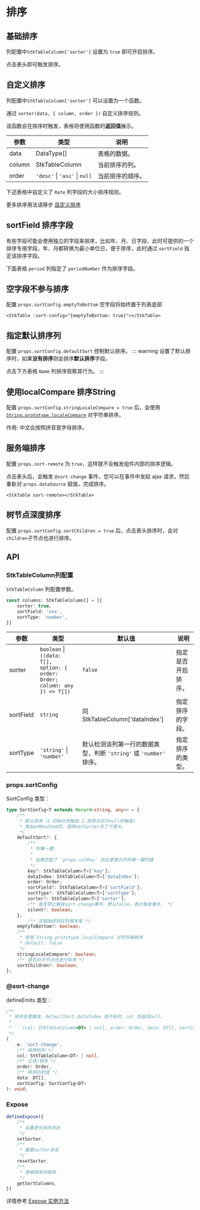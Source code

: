 # 排序


## 基础排序
列配置中`StkTableColumn['sorter']` 设置为 `true` 即可开启排序。

点击表头即可触发排序。
<demo vue="basic/sort/Sort.vue"></demo>

## 自定义排序
列配置中`StkTableColumn['sorter']` 可以设置为一个函数。

通过 `sorter(data, { column, order })` 自定义排序规则。

该函数会在排序时触发，表格将使用函数的**返回值**展示。

| 参数 | 类型 | 说明 |
| ---- | ---- | ---- |
| data| DataType[] | 表格的数据。 |
| column | StkTableColumn | 当前排序的列。
| order | `'desc'` \| `'asc'` \| `null` | 当前排序的顺序。

下述表格中自定义了 `Rate` 列字段的大小排序规则。
<demo vue="basic/sort/CustomSort.vue"></demo>

更多排序用法请移步 [自定义排序](/main/table/advanced/custom-sort)

## sortField 排序字段
有些字段可能会使用独立的字段来排序，比如年、月、日字段，此时可提供的一个排序专用字段，年、月都转换为最小单位日，便于排序，此时通过 `sortField` 指定该排序字段。

下面表格 `period` 列指定了 `periodNumber` 作为排序字段。
<demo vue="basic/sort/SortField.vue"></demo>

## 空字段不参与排序
配置 `props.sortConfig.emptyToBottom` 空字段将始终置于列表底部
```vue
<StkTable :sort-config="{emptyToBottom: true}"></StkTable>
```
<demo vue="basic/sort/SortEmptyValue.vue"></demo>

## 指定默认排序列
配置 `props.sortConfig.defaultSort` 控制默认排序。
::: warning
设置了默认排序时，如果**没有排序**则会排序**默认排序**字段。

点击下方表格 `Name` 列排序观察其行为。
:::
<demo vue="basic/sort/DefaultSort.vue"></demo>

## 使用localCompare 排序String
配置 `props.sortConfig.stringLocaleCompare = true` 后，会使用 [`String.prototype.localeCompare`](https://developer.mozilla.org/zh-CN/docs/Web/JavaScript/Reference/Global_Objects/String/localeCompare) 对字符串排序。

作用: 中文会按照拼音首字母排序。

## 服务端排序

配置 `props.sort-remote` 为 `true`，这样就不会触发组件内部的排序逻辑。

点击表头后，会触发 `@sort-change` 事件，您可以在事件中发起 ajax 请求，然后重新对 `props.dataSource` 赋值，完成排序。

```vue
<StkTable sort-remote></StkTable>
```
<demo vue="basic/sort/SortRemote.vue"></demo>

## 树节点深度排序
配置 `props.sortConfig.sortChildren = true` 后，点击表头排序时，会对`children`子节点也进行排序。

<demo vue="basic/sort/SortChildren.vue"></demo>


## API
### StkTableColumn列配置

`StkTableColumn` 列配置参数。
``` ts
const columns: StkTableColumn[] = [{
    sorter: true,
    sortField: 'xxx',
    sortType: 'number',
}]
``` 
| 参数 | 类型 | 默认值| 说明 |
| ---- | ---- | ---- | ---- |
| sorter | `boolean` \| `((data: T[], option: { order: Order; column: any }) => T[])` | `false` | 指定是否开启排序。 |
| sortField | `string` | 同 StkTableColumn['dataIndex']  | 指定排序的字段。 |
| sortType | `'string'` \| `'number'` | 默认检测该列第一行的数据类型，判断 `'string'` 或 `'number'` 排序。| 指定排序的类型。 |

### props.sortConfig
SortConfig 类型：
```ts
type SortConfig<T extends Record<string, any>> = {
    /**
     * 默认排序（1.初始化时触发 2.排序方向为null时触发)
     * 类似onMounted时，调用setSorter点了下表头。
     */
    defaultSort?: {
        /**
         * 列唯一键，
         *
         * 如果您配了 `props.colKey` 则这里表示的列唯一键的值
         */
        key?: StkTableColumn<T>['key'];
        dataIndex: StkTableColumn<T>['dataIndex'];
        order: Order;
        sortField?: StkTableColumn<T>['sortField'];
        sortType?: StkTableColumn<T>['sortType'];
        sorter?: StkTableColumn<T>['sorter'];
        /** 是否禁止触发sort-change事件。默认false，表示触发事件。 */
        silent?: boolean;
    };
        /** 空值始终排在列表末尾 */
    emptyToBottom?: boolean;
    /**
     * 使用`String.prototype.localCompare`对字符串排序
     * default: false
     */
    stringLocaleCompare?: boolean;
    /** 是否对子节点也进行排序 */
    sortChildren?: boolean;
};
```

### @sort-change
defineEmits 类型：
```ts
/**
 * 排序变更触发。defaultSort.dataIndex 找不到时，col 将返回null。
 *
 * ```(col: StkTableColumn<DT> | null, order: Order, data: DT[], sortConfig: SortConfig<DT>)```
 */
(
    e: 'sort-change',
    /** 排序的列 */
    col: StkTableColumn<DT> | null, 
    /** 正序/倒序 */
    order: Order,
    /** 排序后的值 */
    data: DT[], 
    sortConfig: SortConfig<DT>
): void;

```

### Expose
```ts
defineExpose({
    /**
     * 设置表头排序状态
     */
    setSorter,
    /**
     * 重置sorter状态
     */
    resetSorter,
    /**
     * 表格排序列顺序
     */
    getSortColumns,
})
```
详情参考 [Expose 实例方法](/main/api/expose)

